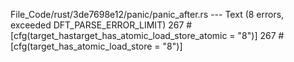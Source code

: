 File_Code/rust/3de7698e12/panic/panic_after.rs --- Text (8 errors, exceeded DFT_PARSE_ERROR_LIMIT)
267 #[cfg(target_hastarget_has_atomic_load_store_atomic = "8")]                                                                                              267 #[cfg(target_has_atomic_load_store = "8")]

